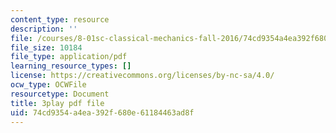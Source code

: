 ```yaml
---
content_type: resource
description: ''
file: /courses/8-01sc-classical-mechanics-fall-2016/74cd9354a4ea392f680e61184463ad8f_FSW9EQNZvxI.pdf
file_size: 10184
file_type: application/pdf
learning_resource_types: []
license: https://creativecommons.org/licenses/by-nc-sa/4.0/
ocw_type: OCWFile
resourcetype: Document
title: 3play pdf file
uid: 74cd9354-a4ea-392f-680e-61184463ad8f
---
```

